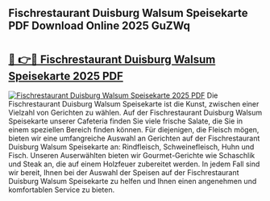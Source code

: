 ## Fischrestaurant Duisburg Walsum Speisekarte PDF Download Online 2025 GuZWq

# <h2><a href="http://gcc2lan.nevu.top/?p=Fischrestaurant+Duisburg+Walsum+Speisekarte">🔗 👉🔴 Fischrestaurant Duisburg Walsum Speisekarte 2025 PDF</a></h2>

[![Fischrestaurant Duisburg Walsum Speisekarte 2025 PDF](https://i.imgur.com/dBaPXMq.png)](http://gcc2lan.nevu.top/?p=Fischrestaurant+Duisburg+Walsum+Speisekarte)
Die Fischrestaurant Duisburg Walsum Speisekarte ist die Kunst, zwischen einer Vielzahl von Gerichten zu wählen. Auf der Fischrestaurant Duisburg Walsum Speisekarte unserer Cafeteria finden Sie viele frische Salate, die Sie in einem speziellen Bereich finden können. Für diejenigen, die Fleisch mögen, bieten wir eine umfangreiche Auswahl an Gerichten auf der Fischrestaurant Duisburg Walsum Speisekarte an: Rindfleisch, Schweinefleisch, Huhn und Fisch. Unseren Auserwählten bieten wir Gourmet-Gerichte wie Schaschlik und Steak an, die auf einem Holzfeuer zubereitet werden. In jedem Fall sind wir bereit, Ihnen bei der Auswahl der Speisen auf der Fischrestaurant Duisburg Walsum Speisekarte zu helfen und Ihnen einen angenehmen und komfortablen Service zu bieten.
